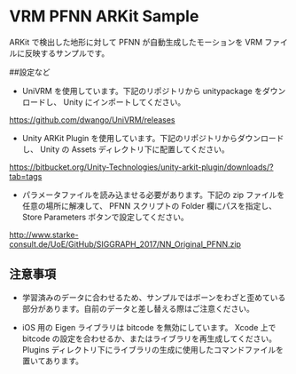 ﻿# VRM PFNN ARKit Sample

ARKit で検出した地形に対して PFNN が自動生成したモーションを VRM ファイルに反映するサンプルです。

##設定など
- UniVRM を使用しています。下記のリポジトリから unitypackage をダウンロードし、 Unity にインポートしてください。

https://github.com/dwango/UniVRM/releases

- Unity ARKit Plugin を使用しています。下記のリポジトリからダウンロードし、 Unity の Assets ディレクトリ下に配置してください。

https://bitbucket.org/Unity-Technologies/unity-arkit-plugin/downloads/?tab=tags

- パラメータファイルを読み込ませる必要があります。下記の zip ファイルを任意の場所に解凍して、 PFNN スクリプトの Folder 欄にパスを指定し、 Store Parameters ボタンで設定してください。

http://www.starke-consult.de/UoE/GitHub/SIGGRAPH_2017/NN_Original_PFNN.zip

## 注意事項
- 学習済みのデータに合わせるため、サンプルではボーンをわざと歪めている部分があります。自前のデータと差し替える際はご注意ください。

- iOS 用の Eigen ライブラリは bitcode を無効にしています。 Xcode 上で bitcode の設定を合わせるか、またはライブラリを再生成してください。 Plugins ディレクトリ下にライブラリの生成に使用したコマンドファイルを置いてあります。

